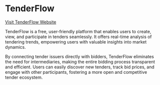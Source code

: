 # TenderFlow
[Visit TenderFlow Website](tenderflow-1.web.app)

TenderFlow is a free, user-friendly platform that enables users to create, view, and participate in tenders seamlessly. It offers real-time analysis of tendering trends, empowering users with valuable insights into market dynamics.

By connecting tender issuers directly with bidders, TenderFlow eliminates the need for intermediaries, making the entire bidding process transparent and efficient. Users can easily discover new tenders, track bid prices, and engage with other participants, fostering a more open and competitive tender ecosystem.
